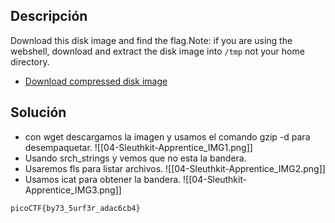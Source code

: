 
## Descripción 

Download this disk image and find the flag.Note: if you are using the webshell, download and extract the disk image into `/tmp` not your home directory.

- [Download compressed disk image](https://artifacts.picoctf.net/c/137/disk.flag.img.gz)

## Solución

- con wget descargamos la imagen y usamos el comando gzip -d para desempaquetar.
![[04-Sleuthkit-Apprentice_IMG1.png]]
- Usando srch_strings y vemos que no esta la bandera.
- Usaremos fls para listar archivos.
![[04-Sleuthkit-Apprentice_IMG2.png]]
- Usamos icat para obtener la bandera.
![[04-Sleuthkit-Apprentice_IMG3.png]]



```
picoCTF{by73_5urf3r_adac6cb4}
```
